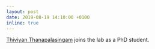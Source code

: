 ```yaml
---
layout: post
date: 2019-08-19 14:10:00 +0100
inline: true
---
```


[Thiviyan Thanapalasingam](https://thiviyansingam.com) joins the lab as a PhD student.
